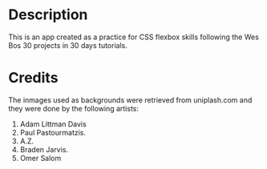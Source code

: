 # Description
This is an app created as a practice for CSS flexbox skills following the Wes Bos 30 projects in 30 days tutorials.

# Credits
The inmages used as backgrounds were retrieved from uniplash.com and they were done by the following artists:
1. Adam Littman Davis
2. Paul Pastourmatzis.
3. A.Z.
4. Braden Jarvis.
5. Omer Salom